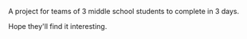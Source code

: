 A project for teams of 3 middle school students to complete in 3 days.

Hope they'll find it interesting.

